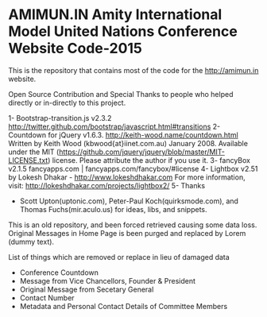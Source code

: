 # AMIMUN.IN Amity International Model United Nations Conference Website Code-2015

This is the repository that contains most of the code for the http://amimun.in website.

Open Source Contribution and Special Thanks to people who helped directly or in-directly to this project.

1- Bootstrap-transition.js v2.3.2
   http://twitter.github.com/bootstrap/javascript.html#transitions
2- Countdown for jQuery v1.6.3.
   http://keith-wood.name/countdown.html
   Written by Keith Wood (kbwood{at}iinet.com.au) January 2008.
   Available under the MIT (https://github.com/jquery/jquery/blob/master/MIT-LICENSE.txt) license. 
   Please attribute the author if you use it.
3- fancyBox v2.1.5 fancyapps.com | fancyapps.com/fancybox/#license
4- Lightbox v2.51
   by Lokesh Dhakar - http://www.lokeshdhakar.com
   For more information, visit: http://lokeshdhakar.com/projects/lightbox2/
5- Thanks
   - Scott Upton(uptonic.com), Peter-Paul Koch(quirksmode.com), and Thomas Fuchs(mir.aculo.us) for ideas, libs, and snippets.

This is an old repository, and been forced retrieved causing some data loss. Original Messages in Home Page is been purged and replaced by Lorem (dummy text).

List of things which are removed or replace in lieu of damaged data
- Conference Countdown
- Message from Vice Chancellors, Founder & President
- Original Message from Secetary General
- Contact Number
- Metadata and Personal Contact Details of Committee Members
